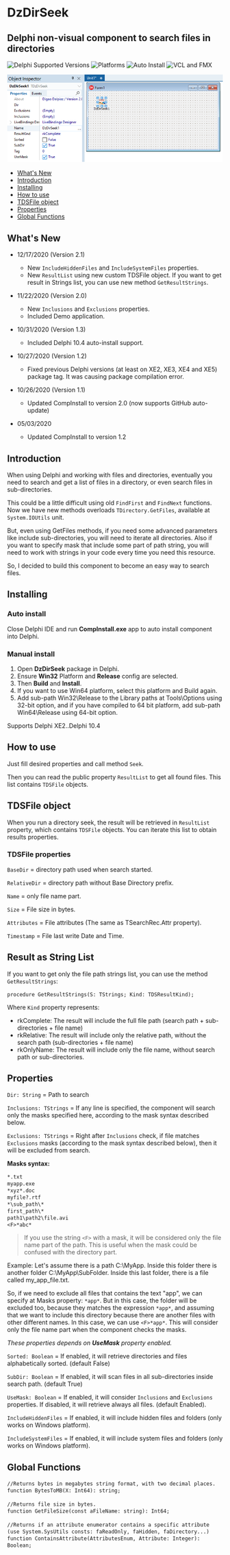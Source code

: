 # DzDirSeek

## Delphi non-visual component to search files in directories

![Delphi Supported Versions](https://img.shields.io/badge/Delphi%20Supported%20Versions-XE2..10.4-blue.svg)
![Platforms](https://img.shields.io/badge/Platforms-Win32%20and%20Win64-red.svg)
![Auto Install](https://img.shields.io/badge/-Auto%20Install%20App-orange.svg)
![VCL and FMX](https://img.shields.io/badge/-VCL%20and%20FMX-lightgrey.svg)

![Design Example](images/design_example.png)

- [What's New](#whats-new)
- [Introduction](#introduction)
- [Installing](#installing)
- [How to use](#how-to-use)
- [TDSFile object](#tdsfile-object)
- [Properties](#properties)
- [Global Functions](#global-functions)

## What's New

- 12/17/2020 (Version 2.1)

   - New `IncludeHiddenFiles` and `IncludeSystemFiles` properties.
   - New `ResultList` using new custom TDSFile object. If you want to get result in Strings list, you can use new method `GetResultStrings`.

- 11/22/2020 (Version 2.0)

   - New `Inclusions` and `Exclusions` properties.
   - Included Demo application.

- 10/31/2020 (Version 1.3)

   - Included Delphi 10.4 auto-install support.

- 10/27/2020 (Version 1.2)

   - Fixed previous Delphi versions (at least on XE2, XE3, XE4 and XE5) package tag. It was causing package compilation error.

- 10/26/2020 (Version 1.1)

   - Updated CompInstall to version 2.0 (now supports GitHub auto-update)

- 05/03/2020

   - Updated CompInstall to version 1.2

## Introduction

When using Delphi and working with files and directories, eventually you need to search and get a list of files in a directory, or even search files in sub-directories.

This could be a little difficult using old `FindFirst` and `FindNext` functions. Now we have new methods overloads `TDirectory.GetFiles`, available at `System.IOUtils` unit.

But, even using GetFiles methods, if you need some advanced parameters like include sub-directories, you will need to iterate all directories. Also if you want to specify mask that include some part of path string, you will need to work with strings in your code every time you need this resource.

So, I decided to build this component to become an easy way to search files.

## Installing

### Auto install

Close Delphi IDE and run **CompInstall.exe** app to auto install component into Delphi.

### Manual install

1. Open **DzDirSeek** package in Delphi.
2. Ensure **Win32** Platform and **Release** config are selected.
3. Then **Build** and **Install**.
4. If you want to use Win64 platform, select this platform and Build again.
5. Add sub-path Win32\Release to the Library paths at Tools\Options using 32-bit option, and if you have compiled to 64 bit platform, add sub-path Win64\Release using 64-bit option.

Supports Delphi XE2..Delphi 10.4

## How to use

Just fill desired properties and call method `Seek`.

Then you can read the public property `ResultList` to get all found files. This list contains `TDSFile` objects.

## TDSFile object

When you run a directory seek, the result will be retrieved in `ResultList` property, which contains `TDSFile` objects. You can iterate this list to obtain results properties.

### TDSFile properties

`BaseDir` = directory path used when search started.

`RelativeDir` = directory path without Base Directory prefix.

`Name` = only file name part.

`Size` = File size in bytes.

`Attributes` = File attributes (The same as TSearchRec.Attr property).

`Timestamp` = File last write Date and Time.

## Result as String List

If you want to get only the file path strings list, you can use the method `GetResultStrings`:

```delphi
procedure GetResultStrings(S: TStrings; Kind: TDSResultKind);
```

Where `Kind` property represents:
- rkComplete: The result will include the full file path (search path + sub-directories + file name)
- rkRelative: The result will include only the relative path, without the search path (sub-directories + file name)
- rkOnlyName: The result will include only the file name, without search path or sub-directories.

## Properties

`Dir: String` = Path to search

`Inclusions: TStrings` = If any line is specified, the component will search only the masks specified here, according to the mask syntax described below.

`Exclusions: TStrings` = Right after `Inclusions` check, if file matches `Exclusions` masks (according to the mask syntax described below), then it will be excluded from search. 

**Masks syntax:**

```
*.txt
myapp.exe
*xyz*.doc
myfile?.rtf
*\sub_path\*
first_path\*
path1\path2\file.avi
<F>*abc*
```

> If you use the string `<F>` with a mask, it will be considered only the file name part of the path. This is useful when the mask could be confused with the directory part.

Example: Let's assume there is a path C:\MyApp. Inside this folder there is another folder C:\MyApp\SubFolder. Inside this last folder, there is a file called my_app_file.txt.

So, if we need to exclude all files that contains the text "app", we can specify at Masks property: `*app*`. But in this case, the folder will be excluded too, because they matches the expression `*app*`, and assuming that we want to include this directory because there are another files with other different names. In this case, we can use `<F>*app*`. This will consider only the file name part when the component checks the masks.

*These properties depends on **UseMask** property enabled.*

`Sorted: Boolean` = If enabled, it will retrieve directories and files alphabetically sorted. (default False)

`SubDir: Boolean` = If enabled, it will scan files in all sub-directories inside search path. (default True)

`UseMask: Boolean` = If enabled, it will consider `Inclusions` and `Exclusions` properties. If disabled, it will retrieve always all files. (default Enabled).

`IncludeHiddenFiles` = If enabled, it will include hidden files and folders (only works on Windows platform).

`IncludeSystemFiles` = If enabled, it will include system files and folders (only works on Windows platform).

## Global Functions

```delphi
//Returns bytes in megabytes string format, with two decimal places.
function BytesToMB(X: Int64): string;

//Returns file size in bytes.
function GetFileSize(const aFileName: string): Int64;

//Returns if an attribute enumerator contains a specific attribute (use System.SysUtils consts: faReadOnly, faHidden, faDirectory...)
function ContainsAttribute(AttributesEnum, Attribute: Integer): Boolean;
```
